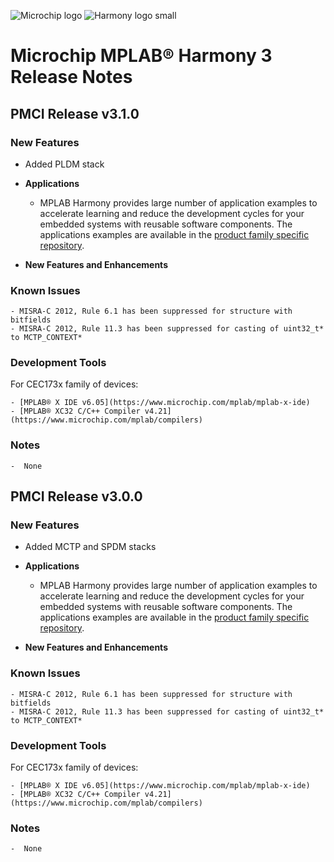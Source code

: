 ﻿![Microchip logo](https://raw.githubusercontent.com/wiki/Microchip-MPLAB-Harmony/Microchip-MPLAB-Harmony.github.io/images/microchip_logo.png)
![Harmony logo small](https://raw.githubusercontent.com/wiki/Microchip-MPLAB-Harmony/Microchip-MPLAB-Harmony.github.io/images/microchip_mplab_harmony_logo_small.png)

# Microchip MPLAB® Harmony 3 Release Notes

## PMCI Release v3.1.0
    
### New Features
    
- Added PLDM stack
    
- **Applications**
  
    - MPLAB Harmony provides large number of application examples to accelerate learning and reduce the development cycles for your embedded systems with reusable software components. The applications examples are available in the [product family specific repository](apps/readme.md).
    
- **New Features and Enhancements**
      
### Known Issues
    
    - MISRA-C 2012, Rule 6.1 has been suppressed for structure with bitfields
    - MISRA-C 2012, Rule 11.3 has been suppressed for casting of uint32_t* to MCTP_CONTEXT*
    
### Development Tools
    
For CEC173x family of devices:
    
    - [MPLAB® X IDE v6.05](https://www.microchip.com/mplab/mplab-x-ide)
    - [MPLAB® XC32 C/C++ Compiler v4.21](https://www.microchip.com/mplab/compilers)
    
### Notes
    -  None


## PMCI Release v3.0.0
    
### New Features
    
- Added MCTP and SPDM stacks
    
- **Applications**
  
    - MPLAB Harmony provides large number of application examples to accelerate learning and reduce the development cycles for your embedded systems with reusable software components. The applications examples are available in the [product family specific repository](apps/readme.md).
    
- **New Features and Enhancements**
      
### Known Issues
    
    - MISRA-C 2012, Rule 6.1 has been suppressed for structure with bitfields
    - MISRA-C 2012, Rule 11.3 has been suppressed for casting of uint32_t* to MCTP_CONTEXT*
    
### Development Tools
    
For CEC173x family of devices:
    
    - [MPLAB® X IDE v6.05](https://www.microchip.com/mplab/mplab-x-ide)
    - [MPLAB® XC32 C/C++ Compiler v4.21](https://www.microchip.com/mplab/compilers)
    
### Notes
    -  None